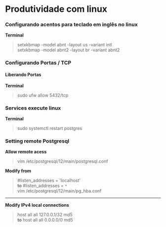 # Produtividade com linux

### Configurando acentos para teclado em inglês no linux
__Terminal__
> setxkbmap -model abnt -layout us -variant intl <br>
> setxkbmap -model abnt2 -layout br -variant abnt2

### Configurando Portas / TCP
#### Liberando Portas 
__Terminal__
> sudo ufw allow 5432/tcp

### Services execute linux 
__Terminal__
> sudo systemctl restart postgres

### Setting remote Postgresql
__Allow remote acess__
> vim  /etc/postgresql/12/main/postgresql.conf
 
__Modify from__ 
> #listen_addresses = 'localhost' <br>
__to__ 
> #listen_addresses = `*` <br>
> vim /etc/postgresql/12/main/pg_hba.conf
---------------------------------------------------------------------
__Modify IPv4 local connections__
> host    all             all             127.0.0.1/32            md5 <br>
__to__
> host    all             all             0.0.0.0/0            md5 <br>
